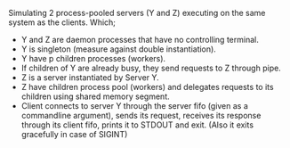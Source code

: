 Simulating 2 process-pooled servers (Y and Z) executing on the same system as the clients. 
 Which;
  * Y and Z are daemon processes that have no controlling terminal.
  * Y is singleton (measure against double instantiation).
  * Y have p children processes (workers).
  * If children of Y are already busy, they send requests to Z through pipe.
  * Z is a server instantiated by Server Y.
  * Z have children process pool (workers) and delegates requests to its children using shared memory segment.
  * Client connects to server Y through the server fifo (given as a commandline argument), sends its request, receives its response through its client fifo, prints it to STDOUT and exit. (Also it exits gracefully in case of SIGINT)

